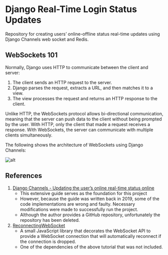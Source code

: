 # Django Real-Time Login Status Updates

Repository for creating users’ online-offline status real-time updates using Django Channels web socket and Redis.

## WebSockets 101

Normally, Django uses HTTP to communicate between the client and server:

1. The client sends an HTTP request to the server.
2. Django parses the request, extracts a URL, and then matches it to a view.
3. The view processes the request and returns an HTTP response to the client.

Unlike HTTP, the WebSockets protocol allows bi-directional communication, meaning that the server can push data to the client without being prompted by the user. With HTTP, only the client that made a request receives a response. With WebSockets, the server can communicate with multiple clients simultaneously. 

The following shows the architecture of WebSockets using Django Channels:

![alt](https://heroku-www-files.s3.amazonaws.com/django-channels/django-wsgi.png)

## References

1. [Django Channels - Updating the user’s online real-time status online](https://itzone.com.vn/en/article/django-channels-for-example-updating-the-users-online-real-time-status-online/)
    - This extensive guide serves as the foundation for this project
    - However, because the guide was written back in 2019, some of the code implementations are wrong and faulty. Necessary modifications were made to successfully run the project.
    - Although the author provides a GitHub repository, unfortunately the repository has been deleted.
2. [ReconnectingWebSocket](https://github.com/joewalnes/reconnecting-websocket)
   - A small JavaScript library that decorates the WebSocket API to provide a WebSocket connection that will automatically reconnect if the connection is dropped.
   - One of the dependencies of the above tutorial that was not included.